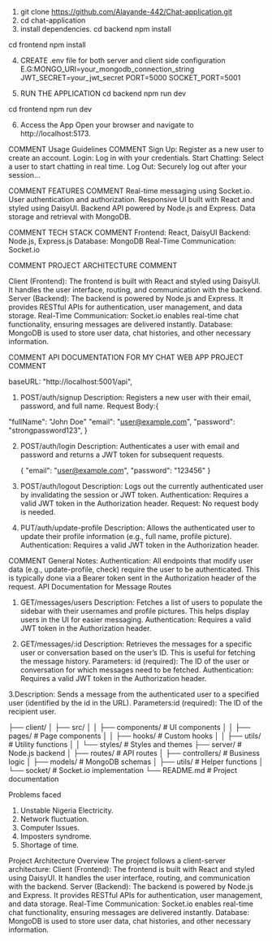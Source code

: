 <!-- COMMENT PROJECT DOCUMENTATION  -->

<!-- PROJECT SETUP COMMENT INSTRUCTION -->
<!-- FOLLOW THE STEPS BELOW -->

1. git clone https://github.com/Alayande-442/Chat-application.git
2. cd chat-application
3. install dependencies.
   <!-- COMMENT SERVER ENTRY -->
   cd backend
   npm install

<!-- COMMENT CLIENT SIDE ENTRY -->

cd frontend
npm install

<!-- COMMENT CONFIGURE ENVIRONMENT VARIABLE -->

4. CREATE .env file for both server and client side configuration
   E.G:MONGO_URI=your_mongodb_connection_string
   JWT_SECRET=your_jwt_secret
   PORT=5000
   SOCKET_PORT=5001

<!--  -->

5. RUN THE APPLICATION
   cd backend
   npm run dev

<!--  -->

cd frontend
npm run dev

6. Access the App
   Open your browser and navigate to http://localhost:5173.

COMMENT Usage Guidelines COMMENT
Sign Up: Register as a new user to create an account.
Login: Log in with your credentials.
Start Chatting: Select a user to start chatting in real time.
Log Out: Securely log out after your session...

COMMENT FEATURES COMMENT
Real-time messaging using Socket.io.
User authentication and authorization.
Responsive UI built with React and styled using DaisyUI.
Backend API powered by Node.js and Express.
Data storage and retrieval with MongoDB.

COMMENT TECH STACK COMMENT
Frontend: React, DaisyUI
Backend: Node.js, Express.js
Database: MongoDB
Real-Time Communication: Socket.io

COMMENT PROJECT ARCHITECTURE COMMENT

Client (Frontend):
The frontend is built with React and styled using DaisyUI. It handles the user interface, routing, and communication with the backend.
Server (Backend):
The backend is powered by Node.js and Express. It provides RESTful APIs for authentication, user management, and data storage.
Real-Time Communication:
Socket.io enables real-time chat functionality, ensuring messages are delivered instantly.
Database:
MongoDB is used to store user data, chat histories, and other necessary information.

COMMENT API DOCUMENTATION FOR MY CHAT WEB APP PROJECT COMMENT

baseURL:
"http://localhost:5001/api",

<!-- COMMENT SIGNUP,LOGIN, LOGOUT, PROFILEPIC, CHECK -->

1. POST/auth/signup
   Description: Registers a new user with their email, password, and full name.
   Request Body:{

"fullName": "John Doe"
"email": "user@example.com",
"password": "strongpassword123",
}

2. POST/auth/login
   Description: Authenticates a user with email and password and returns a JWT token for subsequent requests.

   {
   "email": "user@example.com",
   "password": "123456"
   }

3. POST/auth/logout
   Description: Logs out the currently authenticated user by invalidating the session or JWT token.
   Authentication: Requires a valid JWT token in the Authorization header.
   Request: No request body is needed.

4. PUT/auth/update-profile
   Description: Allows the authenticated user to update their profile information (e.g., full name, profile picture).
   Authentication: Requires a valid JWT token in the Authorization header.

COMMENT General Notes:
Authentication: All endpoints that modify user data (e.g., update-profile, check) require the user to be authenticated. This is typically done via a Bearer token sent in the Authorization header of the request.
API Documentation for Message Routes

1. GET/messages/users
   Description: Fetches a list of users to populate the sidebar with their usernames and profile pictures. This helps display users in the UI for easier messaging.
   Authentication: Requires a valid JWT token in the Authorization header.

2. GET/messages/:id
   Description: Retrieves the messages for a specific user or conversation based on the user’s ID. This is useful for fetching the message history.
   Parameters: id (required): The ID of the user or conversation for which messages need to be fetched.
   Authentication: Requires a valid JWT token in the Authorization header.

3.Description: Sends a message from the authenticated user to a specified user (identified by the id in the URL).
Parameters:id (required): The ID of the recipient user.
<!-- SKELETON -->
<!-- SKELETON -->
<!-- SKELETON -->
<!-- SKELETON -->

├── client/
│ ├── src/
│ │ ├── components/ # UI components
│ │ ├── pages/ # Page components
│ │ ├── hooks/ # Custom hooks
│ │ ├── utils/ # Utility functions
│ │ └── styles/ # Styles and themes
├── server/ # Node.js backend
│ ├── routes/ # API routes
│ ├── controllers/ # Business logic
│ ├── models/ # MongoDB schemas
│ ├── utils/ # Helper functions
│ └── socket/ # Socket.io implementation
└── README.md # Project documentation

 Problems faced
1. Unstable Nigeria Electricity.
2. Network fluctuation.
3. Computer Issues.
4. Imposters syndrome.
5. Shortage of time.


Project Architecture
Overview
The project follows a client-server architecture:
Client (Frontend):
The frontend is built with React and styled using DaisyUI. It handles the user interface, routing, and communication with the backend.
Server (Backend):
The backend is powered by Node.js and Express. It provides RESTful APIs for authentication, user management, and data storage.
Real-Time Communication:
Socket.io enables real-time chat functionality, ensuring messages are delivered instantly.
Database:
MongoDB is used to store user data, chat histories, and other necessary information.

